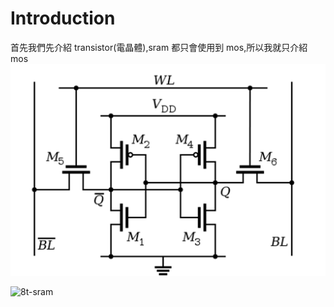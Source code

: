 # Introduction

首先我們先介紹 transistor(電晶體),sram 都只會使用到 mos,所以我就只介紹 mos
![sram](/static/img/Sram/6T-Sram.png)

![8t-sram](/img/Sram/8T-Sram.png)
